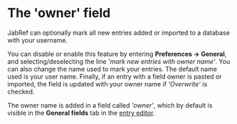 
# The 'owner' field

JabRef can optionally mark all new entries added or imported to a database with your username.

You can disable or enable this feature by entering **Preferences → General**, and selecting/deselecting the line _'mark new entries with owner name'_. You can also change the name used to mark your entries. The default name used is your user name. Finally, if an entry with a field owner is pasted or imported, the field is updated with your owner name if _'Overwrite'_ is checked.

The owner name is added in a field called _'owner'_, which by default is visible in the **General fields** tab in the [entry editor](../general/entryeditor.md).

